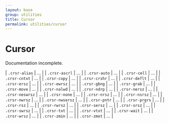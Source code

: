 ```yaml
---
layout: base
group: utilities
title: Cursor
permalink: utilities/cursor
---
```


# Cursor

<p class="hint hint--error">Documentation incomplete.</p>

| `.crsr-alias`   | … |
| `.crsr-ascrl`   | … |
| `.crsr-auto`    | … |
| `.crsr-cell`    | … |
| `.crsr-cntxt`   | … |
| `.crsr-copy`    | … |
| `.crsr-crshr`   | … |
| `.crsr-deflt`   | … |
| `.crsr-ersz`    | … |
| `.crsr-ewrsz`   | … |
| `.crsr-gbng`    | … |
| `.crsr-grab`    | … |
| `.crsr-move`    | … |
| `.crsr-nalwd`   | … |
| `.crsr-ndrp`    | … |
| `.crsr-nersz`   | … |
| `.crsr-neswrsz` | … |
| `.crsr-none`    | … |
| `.crsr-nrsz`    | … |
| `.crsr-nsrsz`   | … |
| `.crsr-nwrsz`   | … |
| `.crsr-nwsersz` | … |
| `.crsr-pntr`    | … |
| `.crsr-prgrs`   | … |
| `.crsr-rsz`     | … |
| `.crsr-rwrsz`   | … |
| `.crsr-sersz`   | … |
| `.crsr-srsz`    | … |
| `.crsr-swrsz`   | … |
| `.crsr-txt`     | … |
| `.crsr-vtxt`    | … |
| `.crsr-wait`    | … |
| `.crsr-wrsz`    | … |
| `.crsr-zmin`    | … |
| `.crsr-zmot`    | … |